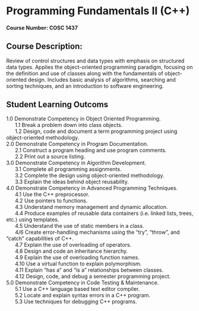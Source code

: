 # Programming Fundamentals II (C++)
#### Course Number: COSC 1437

## Course Description:
Review of control structures and data types with emphasis on structured data types. Applies the object-oriented programming paradigm, focusing on the definition and use of classes along with the fundamentals of object-oriented design. Includes basic analysis of algorithms, searching and sorting techniques, and an introduction to software engineering.

## Student Learning Outcoms
1.0	Demonstrate Competency in Object Oriented Programming.  
    &nbsp;&nbsp;&nbsp;&nbsp;&nbsp;&nbsp;1.1	Break a problem down into class objects.  
    &nbsp;&nbsp;&nbsp;&nbsp;&nbsp;&nbsp;1.2	Design, code and document a term programming project using object-oriented methodology.  
2.0 Demonstrate Competency in Program Documentation.  
    &nbsp;&nbsp;&nbsp;&nbsp;&nbsp;&nbsp;2.1	Construct a program heading and use program comments.  
    &nbsp;&nbsp;&nbsp;&nbsp;&nbsp;&nbsp;2.2	Print out a source listing.  
3.0	Demonstrate Competency in Algorithm Development.  
    &nbsp;&nbsp;&nbsp;&nbsp;&nbsp;&nbsp;3.1	Complete all programming assignments.  
    &nbsp;&nbsp;&nbsp;&nbsp;&nbsp;&nbsp;3.2	Complete the design using object-oriented methodology.  
    &nbsp;&nbsp;&nbsp;&nbsp;&nbsp;&nbsp;3.3	Explain the ideas behind object reusability.  
4.0	Demonstrate Competency in Advanced Programming Techniques.  
    &nbsp;&nbsp;&nbsp;&nbsp;&nbsp;&nbsp;4.1	Use the C++ preprocessor.  
    &nbsp;&nbsp;&nbsp;&nbsp;&nbsp;&nbsp;4.2	Use pointers to functions.  
    &nbsp;&nbsp;&nbsp;&nbsp;&nbsp;&nbsp;4.3	Understand memory management and dynamic allocation.  
    &nbsp;&nbsp;&nbsp;&nbsp;&nbsp;&nbsp;4.4	Produce examples of reusable data containers (i.e. linked lists, trees, etc.) using templates.  
    &nbsp;&nbsp;&nbsp;&nbsp;&nbsp;&nbsp;4.5	Understand the use of static members in a class.  
    &nbsp;&nbsp;&nbsp;&nbsp;&nbsp;&nbsp;4/6	Create error-handling mechanisms using the “try”, “throw”, and “catch” capabilities of C++.  
    &nbsp;&nbsp;&nbsp;&nbsp;&nbsp;&nbsp;4.7	Explain the use of overloading of operators.  
    &nbsp;&nbsp;&nbsp;&nbsp;&nbsp;&nbsp;4.8	Design and code an inheritance hierarchy.  
    &nbsp;&nbsp;&nbsp;&nbsp;&nbsp;&nbsp;4.9	Explain the use of overloading function names.  
    &nbsp;&nbsp;&nbsp;&nbsp;&nbsp;&nbsp;4.10	Use a virtual function to explain polymorphism.  
    &nbsp;&nbsp;&nbsp;&nbsp;&nbsp;&nbsp;4.11	Explain “has a” and “is a” relationships between classes.  
    &nbsp;&nbsp;&nbsp;&nbsp;&nbsp;&nbsp;4.12	Design, code, and debug a semester programming project.  
5.0	Demonstrate Competency in Code Testing & Maintenance.  
    &nbsp;&nbsp;&nbsp;&nbsp;&nbsp;&nbsp;5.1	Use a C++ language based text editor compiler.  
    &nbsp;&nbsp;&nbsp;&nbsp;&nbsp;&nbsp;5.2	Locate and explain syntax errors in a C++ program.  
    &nbsp;&nbsp;&nbsp;&nbsp;&nbsp;&nbsp;5.3	Use techniques for debugging C++ programs.  